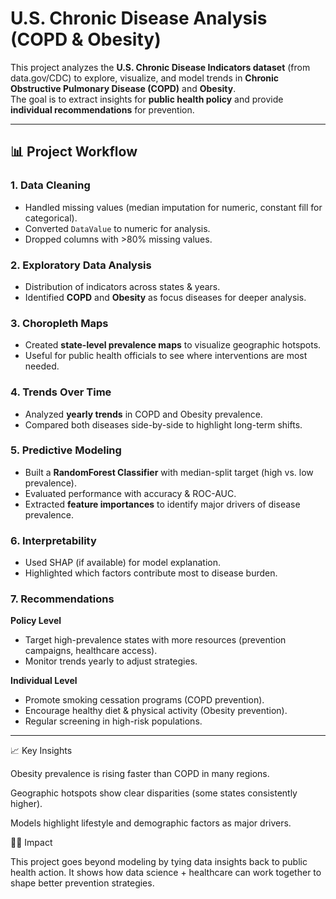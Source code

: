 # U.S. Chronic Disease Analysis (COPD & Obesity)

This project analyzes the **U.S. Chronic Disease Indicators dataset** (from data.gov/CDC) to explore, visualize, and model trends in **Chronic Obstructive Pulmonary Disease (COPD)** and **Obesity**.  
The goal is to extract insights for **public health policy** and provide **individual recommendations** for prevention.

---

## 📊 Project Workflow

### 1. Data Cleaning
- Handled missing values (median imputation for numeric, constant fill for categorical).
- Converted `DataValue` to numeric for analysis.
- Dropped columns with >80% missing values.

### 2. Exploratory Data Analysis
- Distribution of indicators across states & years.
- Identified **COPD** and **Obesity** as focus diseases for deeper analysis.

### 3. Choropleth Maps
- Created **state-level prevalence maps** to visualize geographic hotspots.
- Useful for public health officials to see where interventions are most needed.

### 4. Trends Over Time
- Analyzed **yearly trends** in COPD and Obesity prevalence.
- Compared both diseases side-by-side to highlight long-term shifts.

### 5. Predictive Modeling
- Built a **RandomForest Classifier** with median-split target (high vs. low prevalence).
- Evaluated performance with accuracy & ROC-AUC.
- Extracted **feature importances** to identify major drivers of disease prevalence.

### 6. Interpretability
- Used SHAP (if available) for model explanation.
- Highlighted which factors contribute most to disease burden.

### 7. Recommendations
**Policy Level**
- Target high-prevalence states with more resources (prevention campaigns, healthcare access).
- Monitor trends yearly to adjust strategies.

**Individual Level**
- Promote smoking cessation programs (COPD prevention).
- Encourage healthy diet & physical activity (Obesity prevention).
- Regular screening in high-risk populations.

---

📈 Key Insights

Obesity prevalence is rising faster than COPD in many regions.

Geographic hotspots show clear disparities (some states consistently higher).

Models highlight lifestyle and demographic factors as major drivers.


🧑‍⚕️ Impact

This project goes beyond modeling by tying data insights back to public health action.
It shows how data science + healthcare can work together to shape better prevention strategies.




